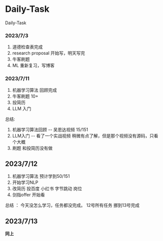 # Daily-Task
Daily-Task

### 2023/7/3
1. 道德检查表完成
2. research proposal 开始写，明天写完
3. 牛客刷题
4. ML 重新复习，写博客
   

### 2023/7/11
 1. 机器学习算法 回顾完成  
 2. 牛客刷题 10+
 3. 投简历
 4. LLM 入门

总结:
1. 机器学习算法回顾 -- 吴恩达视频 15/151
2. LLM入门  -- 看了一个实战视频 稍微有点了解，但是那个视频没有源码，只看个大概
3. 刷题 和投简历没有做

## 2023/7/12
1. 机器学习算法 预计学到50/151
2. 开始学习NLP
3. 改简历 投百度 小红书 字节跳动 岗位
4. 剑指offer 开始看

总结 ： 今天没怎么学习，任务都没完成。 12号所有任务 挪到13号完成

## 2023/7/13

**同上** 




